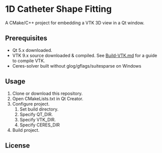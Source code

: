 # 1D Catheter Shape Fitting
A CMake/C++ project for embedding a VTK 3D view in a Qt window.

## Prerequisites
- Qt 5.x downloaded.
- VTK 9.x source downloaded & compiled. See [Build-VTK.md](doc/Build-VTK.md) for a guide to compile VTK.
- Ceres-solver built without glog/gflags/suitesparse on Windows

## Usage
1. Clone or download this repository.
2. Open CMakeLists.txt in Qt Creator.
3. Configure project.
	1. Set build directory.
	2. Specify QT_DIR.
	3. Specify VTK_DIR.
	4. Specify CERES_DIR
4. Build project.

## License
